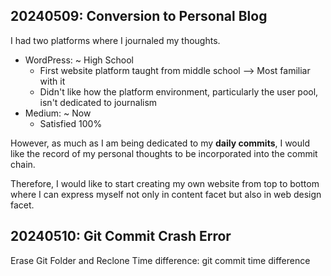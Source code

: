 ## 20240509: Conversion to Personal Blog
I had two platforms where I journaled my thoughts. 
- WordPress: ~ High School
    - First website platform taught from middle school --> Most familiar with it
    - Didn't like how the platform environment, particularly the user pool, isn't dedicated to journalism 
- Medium: ~ Now
    - Satisfied 100%

However, as much as I am being dedicated to my **daily commits**, I would like the record of my personal thoughts to be incorporated into the commit chain. 

Therefore, I would like to start creating my own website from top to bottom where I can express myself not only in content facet but also in web design facet. 

## 20240510: Git Commit Crash Error
Erase Git Folder and Reclone
Time difference: git commit time difference